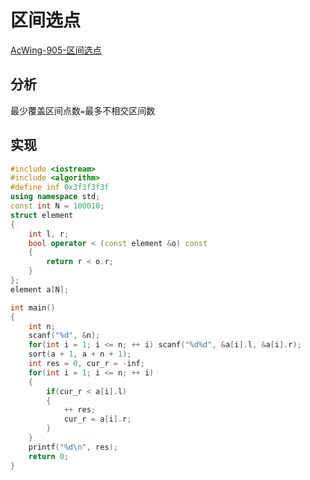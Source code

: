 # 区间选点

[AcWing-905-区间选点](https://www.acwing.com/solution/content/3047/)

## 分析

最少覆盖区间点数`=`最多不相交区间数

## 实现

```cpp
#include <iostream>
#include <algorithm>
#define inf 0x3f3f3f3f
using namespace std;
const int N = 100010;
struct element
{
    int l, r;
    bool operator < (const element &o) const
    {
        return r < o.r;
    }
};
element a[N];

int main()
{
    int n;
    scanf("%d", &n);
    for(int i = 1; i <= n; ++ i) scanf("%d%d", &a[i].l, &a[i].r);
    sort(a + 1, a + n + 1);
    int res = 0, cur_r = -inf;
    for(int i = 1; i <= n; ++ i)
    {
        if(cur_r < a[i].l)
        {
            ++ res;
            cur_r = a[i].r;
        }
    }
    printf("%d\n", res);
    return 0;
}
```

